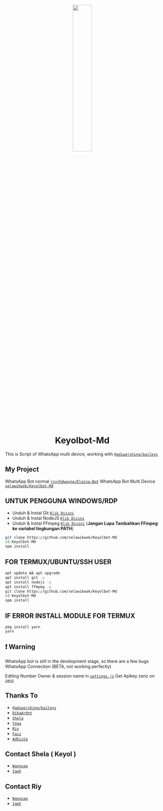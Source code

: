 <p align="center">
	<img src="https://telegra.ph/file/695d8d1ddb483aaf9a79e.jpg" width="35%" style="margin-left: auto;margin-right: auto;display: block;">
</p>
<h1 align="center">Keyolbot-Md</h1>

This is Script of WhatsApp multi device, working with [`@adiwajshing/baileys`](https://github.com/adiwajshing/baileys)

## My Project

WhatsApp Bot normal [`riychdwayne/Elaina-Bot`](https://github.com/riychdwayne/Elaina-Md)
WhatsApp Bot Multi Device [`selawikwok/Keyolbot-Md`](https://github.com/selawikwok/Keyolbot-Md)


## UNTUK PENGGUNA WINDOWS/RDP

* Unduh & Instal Git [`Klik Disini`](https://git-scm.com/downloads)
* Unduh & Instal NodeJS [`Klik Disini`](https://nodejs.org/en/download)
* Unduh & Instal FFmpeg [`Klik Disini`](https://ffmpeg.org/download.html) (**Jangan Lupa Tambahkan FFmpeg ke variabel lingkungan PATH**)

```bash
git clone https://github.com/selawikwok/Keyolbot-Md
cd Keyolbot-Md
npm install
```

## FOR TERMUX/UBUNTU/SSH USER

```bash
apt update && apt upgrade
apt install git -y
apt install nodejs -y
apt install ffmpeg -y
git clone https://github.com/selawikwok/Keyolbot-Md
cd Keyolbot-Md
npm install
```

## IF ERROR INSTALL MODULE FOR TERMUX

```
pkg install yarn
yarn
```

## ❗ Warning
WhatsApp bot is still in the development stage, so there are a few bugs
WhatsApp Connection (BETA, not working perfectly)

Editing Number Owner & session name in [`settings.js`](https://github.com/selawikwok/Keyolbot-Md/blob/master/settings.js)
Get Apikey zenz on [`zenz`](https://zenzapi.xyz/pricing)


## Thanks To
* [`@adiwajshing/baileys`](https://github.com/adiwajshing/baileys)
* [`DikaArdnt`](https://github.com/DikaArdnt)
* [`Shela`](https://github.com/selawikwok)
* [`Yoga`](https://github.com/YogGanz)
* [`Riy`](https://github.com/riychdwayne)
* [`Faiz`](https://github.com/paizx)
* [`Adhista`](https://github.com/24ID)

## Contact Shela ( Keyol )
* [`Wangsap`](https://wa.me/6281995944283)
* [`Igeh`](https://instagram.com/shelaaa817)

## Contact Riy
* [`Wangsap`](https://wa.me/6281575886399)
* [`Igeh`](https://instagram.com/riychh)

